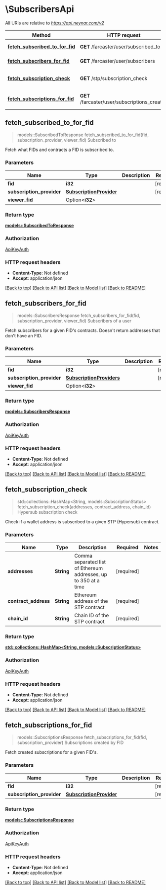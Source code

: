 # \SubscribersApi

All URIs are relative to *https://api.neynar.com/v2*

Method | HTTP request | Description
------------- | ------------- | -------------
[**fetch_subscribed_to_for_fid**](SubscribersApi.md#fetch_subscribed_to_for_fid) | **GET** /farcaster/user/subscribed_to | Subscribed to
[**fetch_subscribers_for_fid**](SubscribersApi.md#fetch_subscribers_for_fid) | **GET** /farcaster/user/subscribers | Subscribers of a user
[**fetch_subscription_check**](SubscribersApi.md#fetch_subscription_check) | **GET** /stp/subscription_check | Hypersub subscription check
[**fetch_subscriptions_for_fid**](SubscribersApi.md#fetch_subscriptions_for_fid) | **GET** /farcaster/user/subscriptions_created | Subscriptions created by FID



## fetch_subscribed_to_for_fid

> models::SubscribedToResponse fetch_subscribed_to_for_fid(fid, subscription_provider, viewer_fid)
Subscribed to

Fetch what FIDs and contracts a FID is subscribed to.

### Parameters


Name | Type | Description  | Required | Notes
------------- | ------------- | ------------- | ------------- | -------------
**fid** | **i32** |  | [required] |
**subscription_provider** | [**SubscriptionProvider**](.md) |  | [required] |
**viewer_fid** | Option<**i32**> |  |  |

### Return type

[**models::SubscribedToResponse**](SubscribedToResponse.md)

### Authorization

[ApiKeyAuth](../README.md#ApiKeyAuth)

### HTTP request headers

- **Content-Type**: Not defined
- **Accept**: application/json

[[Back to top]](#) [[Back to API list]](../README.md#documentation-for-api-endpoints) [[Back to Model list]](../README.md#documentation-for-models) [[Back to README]](../README.md)


## fetch_subscribers_for_fid

> models::SubscribersResponse fetch_subscribers_for_fid(fid, subscription_provider, viewer_fid)
Subscribers of a user

Fetch subscribers for a given FID's contracts. Doesn't return addresses that don't have an FID.

### Parameters


Name | Type | Description  | Required | Notes
------------- | ------------- | ------------- | ------------- | -------------
**fid** | **i32** |  | [required] |
**subscription_provider** | [**SubscriptionProviders**](.md) |  | [required] |
**viewer_fid** | Option<**i32**> |  |  |

### Return type

[**models::SubscribersResponse**](SubscribersResponse.md)

### Authorization

[ApiKeyAuth](../README.md#ApiKeyAuth)

### HTTP request headers

- **Content-Type**: Not defined
- **Accept**: application/json

[[Back to top]](#) [[Back to API list]](../README.md#documentation-for-api-endpoints) [[Back to Model list]](../README.md#documentation-for-models) [[Back to README]](../README.md)


## fetch_subscription_check

> std::collections::HashMap<String, models::SubscriptionStatus> fetch_subscription_check(addresses, contract_address, chain_id)
Hypersub subscription check

Check if a wallet address is subscribed to a given STP (Hypersub) contract.

### Parameters


Name | Type | Description  | Required | Notes
------------- | ------------- | ------------- | ------------- | -------------
**addresses** | **String** | Comma separated list of Ethereum addresses, up to 350 at a time | [required] |
**contract_address** | **String** | Ethereum address of the STP contract | [required] |
**chain_id** | **String** | Chain ID of the STP contract | [required] |

### Return type

[**std::collections::HashMap<String, models::SubscriptionStatus>**](SubscriptionStatus.md)

### Authorization

[ApiKeyAuth](../README.md#ApiKeyAuth)

### HTTP request headers

- **Content-Type**: Not defined
- **Accept**: application/json

[[Back to top]](#) [[Back to API list]](../README.md#documentation-for-api-endpoints) [[Back to Model list]](../README.md#documentation-for-models) [[Back to README]](../README.md)


## fetch_subscriptions_for_fid

> models::SubscriptionsResponse fetch_subscriptions_for_fid(fid, subscription_provider)
Subscriptions created by FID

Fetch created subscriptions for a given FID's.

### Parameters


Name | Type | Description  | Required | Notes
------------- | ------------- | ------------- | ------------- | -------------
**fid** | **i32** |  | [required] |
**subscription_provider** | [**SubscriptionProvider**](.md) |  | [required] |

### Return type

[**models::SubscriptionsResponse**](SubscriptionsResponse.md)

### Authorization

[ApiKeyAuth](../README.md#ApiKeyAuth)

### HTTP request headers

- **Content-Type**: Not defined
- **Accept**: application/json

[[Back to top]](#) [[Back to API list]](../README.md#documentation-for-api-endpoints) [[Back to Model list]](../README.md#documentation-for-models) [[Back to README]](../README.md)

